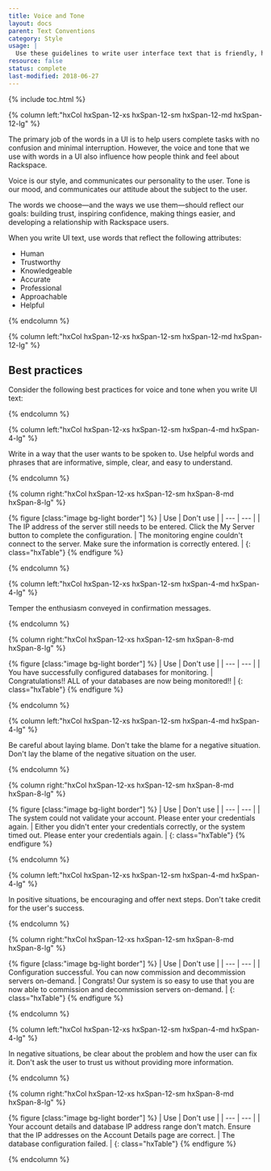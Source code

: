 ```yaml
---
title: Voice and Tone
layout: docs
parent: Text Conventions
category: Style
usage: |
  Use these guidelines to write user interface text that is friendly, helpful, and inspires confidence.
resource: false
status: complete
last-modified: 2018-06-27
---
```


{% include toc.html %}

<section class="static-section"  markdown="1">

<div class="hxRow" markdown="1">

{% column left:"hxCol hxSpan-12-xs hxSpan-12-sm hxSpan-12-md hxSpan-12-lg" %}

The primary job of the words in a UI is to help users complete tasks with no
confusion and minimal interruption. However, the voice and tone that we use
with words in a UI also influence how people think and feel about Rackspace.

Voice is our style, and communicates our personality to the user. Tone is our mood,
and communicates our attitude about the subject to the user.

The words we choose—and the ways we use them—should reflect our goals: building trust, inspiring confidence, making things easier, and developing a relationship with Rackspace users.

When you write UI text, use words that reflect the following attributes:

- Human
- Trustworthy
- Knowledgeable
- Accurate
- Professional
- Approachable
- Helpful

{% endcolumn %}

</div>

</section>

<section class="static-section"  markdown="1">

<div class="hxRow" markdown="1">

{% column left:"hxCol hxSpan-12-xs hxSpan-12-sm hxSpan-12-md hxSpan-12-lg" %}

## Best practices

Consider the following best practices for voice and tone when you write UI text:

{% endcolumn %}

</div>

</section>

<section class="static-section"  markdown="1">

<div class="hxRow" markdown="1">

{% column left:"hxCol hxSpan-12-xs hxSpan-12-sm hxSpan-4-md hxSpan-4-lg" %}

Write in a way that the user wants to be spoken to. Use helpful words and phrases that are informative, simple, clear, and easy to understand.

{% endcolumn %}

{% column right:"hxCol hxSpan-12-xs hxSpan-12-sm hxSpan-8-md hxSpan-8-lg" %}

{% figure [class:"image bg-light border"] %}
| <hx-icon type="checkmark"></hx-icon> Use | <hx-icon type="times"></hx-icon> Don't use |
| --- | --- |
| The IP address of the server still needs to be entered. Click the My Server button to complete the configuration. | The monitoring engine couldn't connect to the server. Make sure the information is correctly entered. |
{: class="hxTable"}
{% endfigure %}

{% endcolumn %}

</div>

</section>

<section class="static-section"  markdown="1">

<div class="hxRow" markdown="1">

{% column left:"hxCol hxSpan-12-xs hxSpan-12-sm hxSpan-4-md hxSpan-4-lg" %}

Temper the enthusiasm conveyed in confirmation messages.

{% endcolumn %}

{% column right:"hxCol hxSpan-12-xs hxSpan-12-sm hxSpan-8-md hxSpan-8-lg" %}

{% figure [class:"image bg-light border"] %}
| <hx-icon type="checkmark"></hx-icon> Use | <hx-icon type="times"></hx-icon> Don't use |
| --- | --- |
| You have successfully configured databases for monitoring. | Congratulations!! ALL of your databases are now being monitored!! |
{: class="hxTable"}
{% endfigure %}

{% endcolumn %}

</div>

</section>

<section class="static-section"  markdown="1">

<div class="hxRow" markdown="1">

{% column left:"hxCol hxSpan-12-xs hxSpan-12-sm hxSpan-4-md hxSpan-4-lg" %}

Be careful about laying blame. Don't take the blame for a negative situation. Don't lay the blame of the negative situation on the user.

{% endcolumn %}

{% column right:"hxCol hxSpan-12-xs hxSpan-12-sm hxSpan-8-md hxSpan-8-lg" %}

{% figure [class:"image bg-light border"] %}
| <hx-icon type="checkmark"></hx-icon> Use | <hx-icon type="times"></hx-icon> Don't use |
| --- | --- |
| The system could not validate your account. Please enter your credentials again. | Either you didn't enter your credentials correctly, or the system timed out. Please enter your credentials again. |
{: class="hxTable"}
{% endfigure %}

{% endcolumn %}

</div>

</section>

<section class="static-section"  markdown="1">

<div class="hxRow" markdown="1">

{% column left:"hxCol hxSpan-12-xs hxSpan-12-sm hxSpan-4-md hxSpan-4-lg" %}

In positive situations, be encouraging and offer next steps. Don't take credit for the user's success.

{% endcolumn %}

{% column right:"hxCol hxSpan-12-xs hxSpan-12-sm hxSpan-8-md hxSpan-8-lg" %}

{% figure [class:"image bg-light border"] %}
| <hx-icon type="checkmark"></hx-icon> Use | <hx-icon type="times"></hx-icon> Don't use |
| --- | --- |
| Configuration successful. You can now commission and decommission servers on-demand. | Congrats! Our system is so easy to use that you are now able to commission and decommission servers on-demand. |
{: class="hxTable"}
{% endfigure %}

{% endcolumn %}

</div>

</section>

<section class="static-section"  markdown="1">

<div class="hxRow" markdown="1">

{% column left:"hxCol hxSpan-12-xs hxSpan-12-sm hxSpan-4-md hxSpan-4-lg" %}

In negative situations, be clear about the problem and how the user can fix it. Don't ask the user to trust us without providing more information.

{% endcolumn %}

{% column right:"hxCol hxSpan-12-xs hxSpan-12-sm hxSpan-8-md hxSpan-8-lg" %}

{% figure [class:"image bg-light border"] %}
| <hx-icon type="checkmark"></hx-icon> Use | <hx-icon type="times"></hx-icon> Don't use |
| --- | --- |
| Your account details and database IP address range don't match. Ensure that the IP addresses on the Account Details page are correct. | The database configuration failed. |
{: class="hxTable"}
{% endfigure %}

{% endcolumn %}

</div>

</section>
